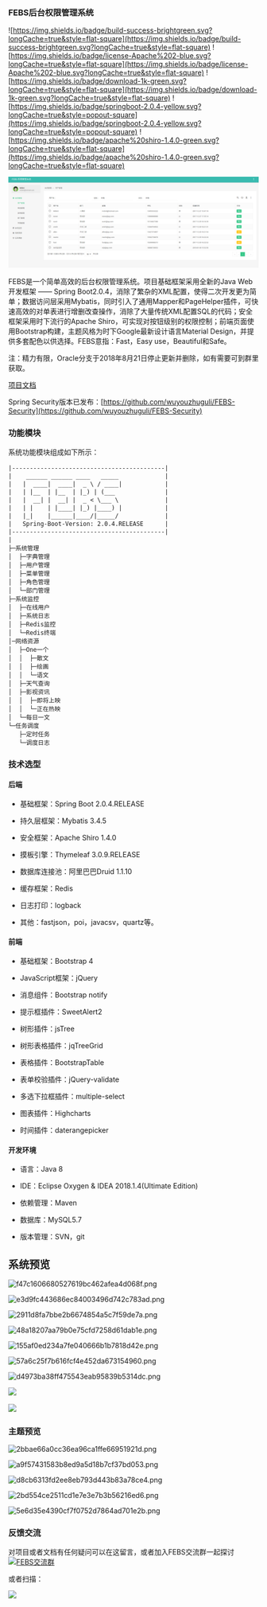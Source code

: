 ### FEBS后台权限管理系统
![https://img.shields.io/badge/build-success-brightgreen.svg?longCache=true&style=flat-square](https://img.shields.io/badge/build-success-brightgreen.svg?longCache=true&style=flat-square)
![https://img.shields.io/badge/license-Apache%202-blue.svg?longCache=true&style=flat-square](https://img.shields.io/badge/license-Apache%202-blue.svg?longCache=true&style=flat-square)
![https://img.shields.io/badge/download-1k-green.svg?longCache=true&style=flat-square](https://img.shields.io/badge/download-1k-green.svg?longCache=true&style=flat-square)
![https://img.shields.io/badge/springboot-2.0.4-yellow.svg?longCache=true&style=popout-square](https://img.shields.io/badge/springboot-2.0.4-yellow.svg?longCache=true&style=popout-square)
![https://img.shields.io/badge/apache%20shiro-1.4.0-green.svg?longCache=true&style=flat-square](https://img.shields.io/badge/apache%20shiro-1.4.0-green.svg?longCache=true&style=flat-square)

![老版截图](./screenshots/old-version.png)

FEBS是一个简单高效的后台权限管理系统。项目基础框架采用全新的Java Web开发框架 —— Spring Boot2.0.4，消除了繁杂的XML配置，使得二次开发更为简单；数据访问层采用Mybatis，同时引入了通用Mapper和PageHelper插件，可快速高效的对单表进行增删改查操作，消除了大量传统XML配置SQL的代码；安全框架采用时下流行的Apache Shiro，可实现对按钮级别的权限控制；前端页面使用Bootstrap构建，主题风格为时下Google最新设计语言Material Design，并提供多套配色以供选择。FEBS意指：Fast，Easy use，Beautiful和Safe。

注：精力有限，Oracle分支于2018年8月21日停止更新并删除，如有需要可到群里获取。

[项目文档](https://shiro.mrbird.cc/)

Spring Security版本已发布：[https://github.com/wuyouzhuguli/FEBS-Security](https://github.com/wuyouzhuguli/FEBS-Security)

### 功能模块
系统功能模块组成如下所示：
```
|-------------------------------------------|
|    ______ ______ ____   _____             |
|   |  ____|  ____|  _ \ / ____|            |
|   | |__  | |__  | |_) | (___              |
|   |  __| |  __| |  _ < \___ \             |
|   | |    | |____| |_) |____) |            |
|   |_|    |______|____/|_____/             |
|   Spring-Boot-Version: 2.0.4.RELEASE      |
|-------------------------------------------|
|
├─系统管理
│  ├─字典管理
│  ├─用户管理
│  ├─菜单管理
│  ├─角色管理
│  └─部门管理
├─系统监控
│  ├─在线用户
│  ├─系统日志
│  ├─Redis监控
│  └─Redis终端
│─网络资源
│  ├─One一个
│  │  ├─散文
│  │  ├─绘画
│  │  └─语文
│  ├─天气查询
│  ├─影视资讯
│  │  ├─即将上映
│  │  └─正在热映
│  └─每日一文
└─任务调度
   ├─定时任务
   └─调度日志
```
### 技术选型
#### 后端
- 基础框架：Spring Boot 2.0.4.RELEASE

- 持久层框架：Mybatis 3.4.5

- 安全框架：Apache Shiro 1.4.0

- 摸板引擎：Thymeleaf 3.0.9.RELEASE

- 数据库连接池：阿里巴巴Druid 1.1.10

- 缓存框架：Redis

- 日志打印：logback

- 其他：fastjson，poi，javacsv，quartz等。

#### 前端

- 基础框架：Bootstrap 4

- JavaScript框架：jQuery

- 消息组件：Bootstrap notify

- 提示框插件：SweetAlert2

- 树形插件：jsTree

- 树形表格插件：jqTreeGrid

- 表格插件：BootstrapTable

- 表单校验插件：jQuery-validate

- 多选下拉框插件：multiple-select

- 图表插件：Highcharts

- 时间插件：daterangepicker

#### 开发环境

- 语言：Java 8

- IDE：Eclipse Oxygen & IDEA 2018.1.4(Ultimate Edition)

- 依赖管理：Maven

- 数据库：MySQL5.7

- 版本管理：SVN，git

## 系统预览

![f47c1606680527619bc462afea4d068f.png](http://olwqftdzl.bkt.clouddn.com/18-4-18/64420208.jpg)

![e3d9fc443686ec84003496d742c783ad.png](http://olwqftdzl.bkt.clouddn.com/18-4-18/50183418.jpg)

![2911d8fa7bbe2b6674854a5c7f59de7a.png](http://olwqftdzl.bkt.clouddn.com/18-4-18/57316459.jpg)

![48a18207aa79b0e75cfd7258d61dab1e.png](http://olwqftdzl.bkt.clouddn.com/18-4-18/31072514.jpg)

![155af0ed234a7fe040666b1b7818d42e.png](http://olwqftdzl.bkt.clouddn.com/18-4-18/38600911.jpg)

![57a6c25f7b616fcf4e452da673154960.png](http://olwqftdzl.bkt.clouddn.com/18-4-18/5832650.jpg)

![d4973ba38ff475543eab95839b5314dc.png](http://olwqftdzl.bkt.clouddn.com/18-4-18/99045302.jpg)

![](http://olwqftdzl.bkt.clouddn.com/18-6-29/66445963.jpg)

![](http://olwqftdzl.bkt.clouddn.com/18-6-29/18024225.jpg)

### 主题预览

![2bbae66a0cc36ea96ca1ffe66951921d.png](http://olwqftdzl.bkt.clouddn.com/18-4-18/21305793.jpg)

![a9f57431583b8ed9a5d18b7cf37bd053.png](http://olwqftdzl.bkt.clouddn.com/18-4-18/22217970.jpg)

![d8cb6313fd2ee8eb793d443b83a78ce4.png](http://olwqftdzl.bkt.clouddn.com/18-4-18/6580523.jpg)

![2bd554ce2511cd1e7e3e7b3b56216ed6.png](http://olwqftdzl.bkt.clouddn.com/18-4-18/86512301.jpg)

![5e6d35e4390cf7f0752d7864ad701e2b.png](http://olwqftdzl.bkt.clouddn.com/18-4-18/81830531.jpg)

### 反馈交流
对项目或者文档有任何疑问可以在这留言，或者加入FEBS交流群一起探讨<a target="_blank" href="//shang.qq.com/wpa/qunwpa?idkey=4ce4501ab0677b0679cc55d7e4c411b9239beb4a2e358f8b4eaff058ed18cc6a"><img border="0" src="//pub.idqqimg.com/wpa/images/group.png" alt="FEBS交流群" title="FEBS交流群"></a>

或者扫描：

![](http://olwqftdzl.bkt.clouddn.com/18-9-18/77785846.jpg)